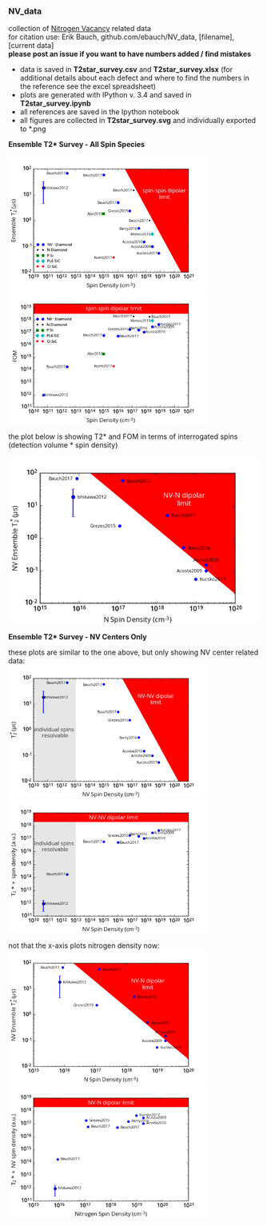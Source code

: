 ### NV_data

collection of [Nitrogen Vacancy](https://en.wikipedia.org/wiki/Nitrogen-vacancy_center) related data  
for citation use: Erik Bauch, github.com/ebauch/NV_data, [filename], [current data]  
 **please post an issue if you want to have numbers added / find mistakes**

- data is saved in **T2star_survey.csv** and **T2star_survey.xlsx** (for additional details about each defect 
and where to find the numbers in the reference see the excel spreadsheet)
- plots are generated with IPython v. 3.4 and saved in **T2star_survey.ipynb**
- all references are saved in the Ipython notebook
- all figures are collected in **T2star_survey.svg** and individually exported to *.png

**Ensemble T2&ast; Survey - All Spin Species** 

<img src="https://github.com/ebauch/NV_data/blob/master/T2star_survey_fig3.png" width=400px> <img src="https://github.com/ebauch/NV_data/blob/master/T2star_survey_fig3_fom.png" width=400px>


the plot below is showing T2* and FOM in terms of interrogated spins (detection volume * spin density)

![T2* survey electronic solid-state spins](https://github.com/ebauch/NV_data/blob/master/T2star_survey_fig2.png)

**Ensemble T2&ast; Survey - NV Centers Only**

these plots are similar to the one above, but only showing NV center related data:  
<img src="https://github.com/ebauch/NV_data/blob/master/T2star_survey_fig1.png" width=400px> <img src="https://github.com/ebauch/NV_data/blob/master/T2star_survey_fig1_fom.png" width=400px>

not that the x-axis plots nitrogen density now:  
<img src="https://github.com/ebauch/NV_data/blob/master/T2star_survey_fig2.png" width=400px> <img src="https://github.com/ebauch/NV_data/blob/master/T2star_survey_fig2_fom.png" width=400px>


